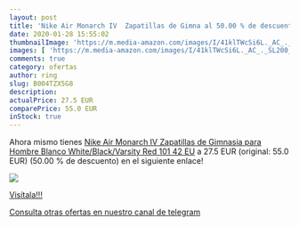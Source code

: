 ```yaml
---
layout: post
title: 'Nike Air Monarch IV  Zapatillas de Gimna al 50.00 % de descuento'
date: 2020-01-28 15:55:02
thumbnailImage: 'https://m.media-amazon.com/images/I/41klTWcSi6L._AC_._SL200_.jpg'
images: [ 'https://m.media-amazon.com/images/I/41klTWcSi6L._AC_._SL200_.jpg' ]
comments: true
category: ofertas
author: ring
slug: B004TZX5G8
description:
actualPrice: 27.5 EUR
comparePrice: 55.0 EUR
inStock: true
---
```


Ahora mismo tienes [Nike Air Monarch IV  Zapatillas de Gimnasia para Hombre  Blanco  White/Black/Varsity Red 101   42 EU](https://www.amazon.com/dp/B004TZX5G8/?tag=redken08-20) a 27.5 EUR (original: 55.0 EUR) (50.00 %  de descuento) en el siguiente enlace!

[![](https://m.media-amazon.com/images/I/41klTWcSi6L._AC_._SL200_.jpg)](https://www.amazon.com/dp/B004TZX5G8/?tag=redken08-20)

[Visítala!!!](https://www.amazon.com/dp/B004TZX5G8/?tag=redken08-20)

[Consulta otras ofertas en nuestro canal de telegram](https://t.me/s/ofertas25)

